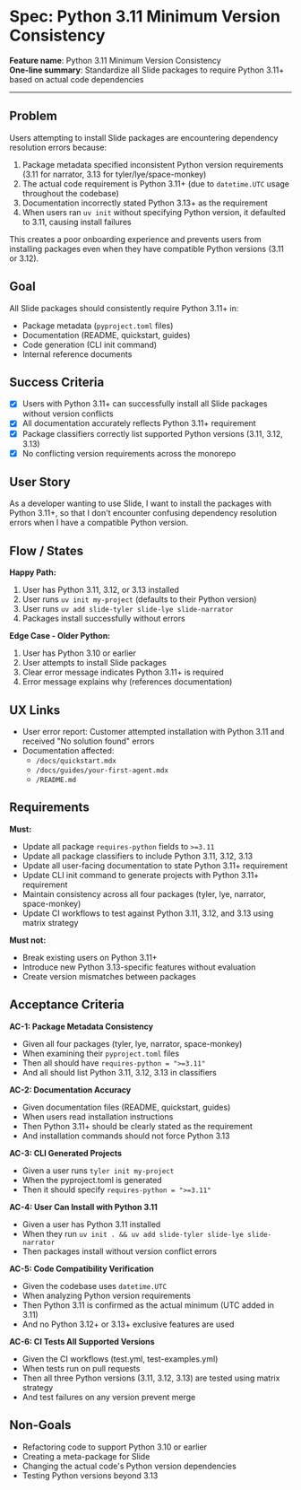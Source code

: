 # Spec: Python 3.11 Minimum Version Consistency

**Feature name**: Python 3.11 Minimum Version Consistency  
**One-line summary**: Standardize all Slide packages to require Python 3.11+ based on actual code dependencies  

---

## Problem

Users attempting to install Slide packages are encountering dependency resolution errors because:
1. Package metadata specified inconsistent Python version requirements (3.11 for narrator, 3.13 for tyler/lye/space-monkey)
2. The actual code requirement is Python 3.11+ (due to `datetime.UTC` usage throughout the codebase)
3. Documentation incorrectly stated Python 3.13+ as the requirement
4. When users ran `uv init` without specifying Python version, it defaulted to 3.11, causing install failures

This creates a poor onboarding experience and prevents users from installing packages even when they have compatible Python versions (3.11 or 3.12).

## Goal

All Slide packages should consistently require Python 3.11+ in:
- Package metadata (`pyproject.toml` files)
- Documentation (README, quickstart, guides)
- Code generation (CLI init command)
- Internal reference documents

## Success Criteria

- [x] Users with Python 3.11+ can successfully install all Slide packages without version conflicts
- [x] All documentation accurately reflects Python 3.11+ requirement
- [x] Package classifiers correctly list supported Python versions (3.11, 3.12, 3.13)
- [x] No conflicting version requirements across the monorepo

## User Story

As a developer wanting to use Slide, I want to install the packages with Python 3.11+, so that I don't encounter confusing dependency resolution errors when I have a compatible Python version.

## Flow / States

**Happy Path:**
1. User has Python 3.11, 3.12, or 3.13 installed
2. User runs `uv init my-project` (defaults to their Python version)
3. User runs `uv add slide-tyler slide-lye slide-narrator`
4. Packages install successfully without errors

**Edge Case - Older Python:**
1. User has Python 3.10 or earlier
2. User attempts to install Slide packages
3. Clear error message indicates Python 3.11+ is required
4. Error message explains why (references documentation)

## UX Links

- User error report: Customer attempted installation with Python 3.11 and received "No solution found" errors
- Documentation affected: 
  - `/docs/quickstart.mdx`
  - `/docs/guides/your-first-agent.mdx`
  - `/README.md`

## Requirements

**Must:**
- Update all package `requires-python` fields to `>=3.11`
- Update all package classifiers to include Python 3.11, 3.12, 3.13
- Update all user-facing documentation to state Python 3.11+ requirement
- Update CLI init command to generate projects with Python 3.11+ requirement
- Maintain consistency across all four packages (tyler, lye, narrator, space-monkey)
- Update CI workflows to test against Python 3.11, 3.12, and 3.13 using matrix strategy

**Must not:**
- Break existing users on Python 3.11+
- Introduce new Python 3.13-specific features without evaluation
- Create version mismatches between packages

## Acceptance Criteria

**AC-1: Package Metadata Consistency**
- Given all four packages (tyler, lye, narrator, space-monkey)
- When examining their `pyproject.toml` files
- Then all should have `requires-python = ">=3.11"`
- And all should list Python 3.11, 3.12, 3.13 in classifiers

**AC-2: Documentation Accuracy**
- Given documentation files (README, quickstart, guides)
- When users read installation instructions
- Then Python 3.11+ should be clearly stated as the requirement
- And installation commands should not force Python 3.13

**AC-3: CLI Generated Projects**
- Given a user runs `tyler init my-project`
- When the pyproject.toml is generated
- Then it should specify `requires-python = ">=3.11"`

**AC-4: User Can Install with Python 3.11**
- Given a user has Python 3.11 installed
- When they run `uv init . && uv add slide-tyler slide-lye slide-narrator`
- Then packages install without version conflict errors

**AC-5: Code Compatibility Verification**
- Given the codebase uses `datetime.UTC`
- When analyzing Python version requirements
- Then Python 3.11 is confirmed as the actual minimum (UTC added in 3.11)
- And no Python 3.12+ or 3.13+ exclusive features are used

**AC-6: CI Tests All Supported Versions**
- Given the CI workflows (test.yml, test-examples.yml)
- When tests run on pull requests
- Then all three Python versions (3.11, 3.12, 3.13) are tested using matrix strategy
- And test failures on any version prevent merge

## Non-Goals

- Refactoring code to support Python 3.10 or earlier
- Creating a meta-package for Slide
- Changing the actual code's Python version dependencies
- Testing Python versions beyond 3.13

